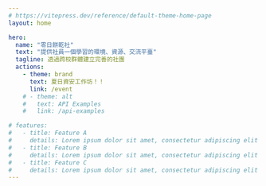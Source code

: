 ```yaml
---
# https://vitepress.dev/reference/default-theme-home-page
layout: home

hero:
  name: "零日餅乾社"
  text: "提供社員一個學習的環境、資源、交流平臺"
  tagline: 透過跨校群體建立完善的社團
  actions:
    - theme: brand
      text: 夏日資安工作坊！！
      link: /event
    # - theme: alt
    #   text: API Examples
    #   link: /api-examples

# features:
#   - title: Feature A
#     details: Lorem ipsum dolor sit amet, consectetur adipiscing elit
#   - title: Feature B
#     details: Lorem ipsum dolor sit amet, consectetur adipiscing elit
#   - title: Feature C
#     details: Lorem ipsum dolor sit amet, consectetur adipiscing elit
---
```

